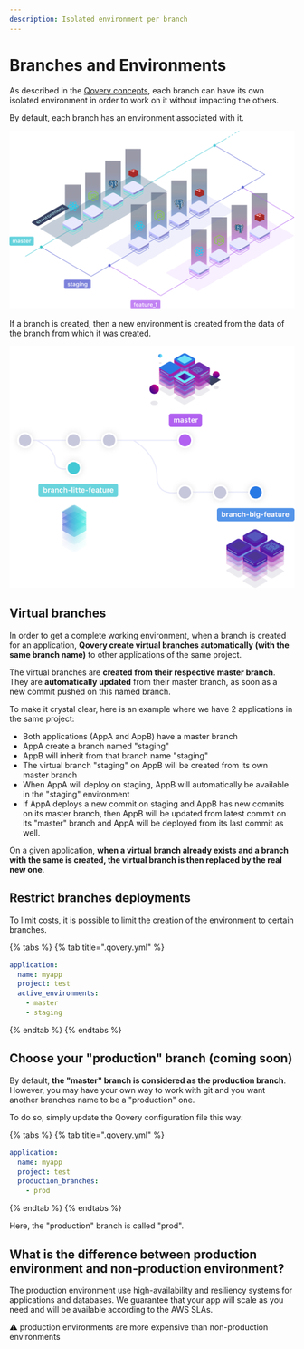 ```yaml
---
description: Isolated environment per branch
---
```


# Branches and Environments

As described in the [Qovery concepts](../concepts.md), each branch can have its own isolated environment in order to work on it without impacting the others.

By default, each branch has an environment associated with it.

![](../.gitbook/assets/q_branch_model.png)

If a branch is created, then a new environment is created from the data of the branch from which it was created.

![](../.gitbook/assets/q_envs.png)

## Virtual branches

In order to get a complete working environment, when a branch is created for an application, **Qovery create virtual branches automatically \(with the same branch name\)** to other applications of the same project.

The virtual branches are **created from their respective master branch**. They are **automatically updated** from their master branch, as soon as a new commit pushed on this named branch.

To make it crystal clear, here is an example where we have 2 applications in the same project:

* Both applications \(AppA and AppB\) have a master branch
* AppA create a branch named "staging"
* AppB will inherit from that branch name "staging"
* The virtual branch "staging" on AppB will be created from its own master branch
* When AppA will deploy on staging, AppB will automatically be available in the "staging" environment
* If AppA deploys a new commit on staging and AppB has new commits on its master branch, then AppB will be updated from latest commit on its "master" branch and AppA will be deployed from its last commit as well.

On a given application, **when a virtual branch already exists and a branch with the same is created, the virtual branch is then replaced by the real new one**.

## Restrict branches deployments

To limit costs, it is possible to limit the creation of the environment to certain branches.

{% tabs %}
{% tab title=".qovery.yml" %}
```yaml
application:
  name: myapp
  project: test
  active_environments:
    - master
    - staging
```
{% endtab %}
{% endtabs %}

## Choose your "production" branch \(coming soon\)

By default, **the "master" branch is considered as the production branch**. However, you may have your own way to work with git and you want another branches name to be a "production" one.

To do so, simply update the Qovery configuration file this way:

{% tabs %}
{% tab title=".qovery.yml" %}
```yaml
application:
  name: myapp
  project: test
  production_branches:
    - prod
```
{% endtab %}
{% endtabs %}

Here, the "production" branch is called "prod".

## What is the difference between production environment and non-production environment?

The production environment use high-availability and resiliency systems for applications and databases. We guarantee that your app will scale as you need and will be available according to the AWS SLAs.

⚠️ production environments are more expensive than non-production environments

